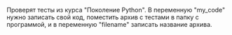 Проверят тесты из курса "Поколение Python". В переменную "my_code" нужно записать свой код, поместить архив с тестами в папку с программой, и в переменную "filename" записать название архива.
